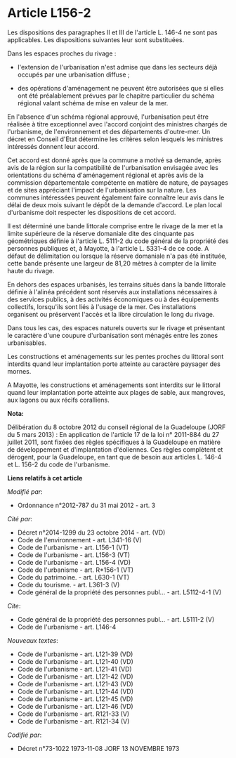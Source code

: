 # Article L156-2

Les dispositions des paragraphes II et III de l'article L. 146-4 ne sont pas applicables. Les dispositions suivantes leur
sont substituées. 

Dans les espaces proches du rivage :

- l'extension de l'urbanisation n'est admise que dans les secteurs déjà occupés par une urbanisation diffuse ;

- des opérations d'aménagement ne peuvent être autorisées que si elles ont été préalablement prévues par le chapitre
particulier du schéma régional valant schéma de mise en valeur de la mer. 

En l'absence d'un schéma régional approuvé, l'urbanisation peut être réalisée à titre exceptionnel avec l'accord conjoint des
ministres chargés de l'urbanisme, de l'environnement et des départements d'outre-mer. Un décret en Conseil d'Etat détermine
les critères selon lesquels les ministres intéressés donnent leur accord. 

Cet accord est donné après que la commune a motivé sa demande, après avis de la région sur la compatibilité de l'urbanisation
envisagée avec les orientations du schéma d'aménagement régional et après avis de la commission départementale compétente en
matière de nature, de paysages et de sites appréciant l'impact de l'urbanisation sur la nature. Les communes intéressées
peuvent également faire connaître leur avis dans le délai de deux mois suivant le dépôt de la demande d'accord. Le plan local
d'urbanisme doit respecter les dispositions de cet accord. 

Il est déterminé une bande littorale comprise entre le rivage de la mer et la limite supérieure de la réserve domaniale dite
des cinquante pas géométriques définie à l'article L. 5111-2 du code général de la propriété des personnes publiques et, à
Mayotte, à l'article L. 5331-4 de ce code. A défaut de délimitation ou lorsque la réserve domaniale n'a pas été instituée,
cette bande présente une largeur de 81,20 mètres à compter de la limite haute du rivage. 

En dehors des espaces urbanisés, les terrains situés dans la bande littorale définie à l'alinéa précédent sont réservés aux
installations nécessaires à des services publics, à des activités économiques ou à des équipements collectifs, lorsqu'ils
sont liés à l'usage de la mer. Ces installations organisent ou préservent l'accès et la libre circulation le long du rivage. 

Dans tous les cas, des espaces naturels ouverts sur le rivage et présentant le caractère d'une coupure d'urbanisation sont
ménagés entre les zones urbanisables. 

Les constructions et aménagements sur les pentes proches du littoral sont interdits quand leur implantation porte atteinte au
caractère paysager des mornes. 

A Mayotte, les constructions et aménagements sont interdits sur le littoral quand leur implantation porte atteinte aux plages
de sable, aux mangroves, aux lagons ou aux récifs coralliens.

**Nota:**

Délibération du 8 octobre 2012 du conseil régional de la Guadeloupe (JORF du 5 mars 2013) : En application de l'article 17 de
la loi n° 2011-884 du 27 juillet 2011, sont fixées des règles spécifiques à la Guadeloupe en matière de développement et
d'implantation d'éoliennes. Ces règles complètent et dérogent, pour la Guadeloupe, en tant que de besoin aux articles L.
146-4 et L. 156-2 du code de l'urbanisme.

**Liens relatifs à cet article**

_Modifié par_:

  - Ordonnance n°2012-787 du 31 mai 2012 - art. 3

_Cité par_:

  - Décret n°2014-1299 du 23 octobre 2014 - art. (VD)
  - Code de l'environnement - art. L341-16 (V)
  - Code de l'urbanisme - art. L156-1 (VT)
  - Code de l'urbanisme - art. L156-3 (VT)
  - Code de l'urbanisme - art. L156-4 (VD)
  - Code de l'urbanisme - art. R*156-1 (VT)
  - Code du patrimoine. - art. L630-1 (VT)
  - Code du tourisme. - art. L361-3 (V)
  - Code général de la propriété des personnes publ... - art. L5112-4-1 (V)

_Cite_:

  - Code général de la propriété des personnes publ... - art. L5111-2 (V)
  - Code de l'urbanisme - art. L146-4

_Nouveaux textes_:

  - Code de l'urbanisme - art. L121-39 (VD)
  - Code de l'urbanisme - art. L121-40 (VD)
  - Code de l'urbanisme - art. L121-41 (VD)
  - Code de l'urbanisme - art. L121-42 (VD)
  - Code de l'urbanisme - art. L121-43 (VD)
  - Code de l'urbanisme - art. L121-44 (VD)
  - Code de l'urbanisme - art. L121-45 (VD)
  - Code de l'urbanisme - art. L121-46 (VD)
  - Code de l'urbanisme - art. R121-33 (V)
  - Code de l'urbanisme - art. R121-34 (V)

_Codifié par_:

  - Décret n°73-1022 1973-11-08 JORF 13 NOVEMBRE 1973
